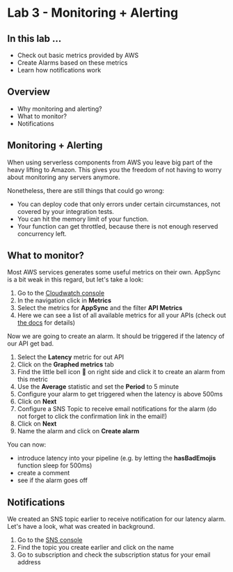 # Lab 3 - Monitoring + Alerting

## In this lab …

* Check out basic metrics provided by AWS
* Create Alarms based on these metrics
* Learn how notifications work

## Overview

- Why monitoring and alerting?
- What to monitor?
- Notifications

## Monitoring + Alerting

When using serverless components from AWS you leave big part of the heavy lifting to Amazon. 
This gives you the freedom of not having to worry about monitoring any servers anymore. 

Nonetheless, there are still things that could go wrong:

- You can deploy code that only errors under certain circumstances, not covered by your integration tests.
- You can hit the memory limit of your function.
- Your function can get throttled, because there is not enough reserved concurrency left.

## What to monitor?

Most AWS services generates some useful metrics on their own. AppSync is a bit weak in this regard, but let's take a look:

1. Go to the [Cloudwatch console](https://console.aws.amazon.com/cloudwatch)
1. In the navigation click in **Metrics**
1. Select the metrics for **AppSync** and the filter **API Metrics**
1. Here we can see a list of all available metrics for all your APIs 
(check out [the docs](https://docs.aws.amazon.com/appsync/latest/devguide/monitoring.html) for details)


Now we are going to create an alarm. It should be triggered if the latency of our API get bad.

1. Select the **Latency** metric for out API
1. Click on the **Graphed metrics** tab
1. Find the little bell icon 🔔 on right side and click it to create an alarm from this metric
1. Use the **Average** statistic and set the **Period** to 5 minute
1. Configure your alarm to get triggered when the latency is above 500ms
1. Click on **Next** 
1. Configure a SNS Topic to receive email notifications for the alarm (do not forget to click the confirmation link in the email!)
1. Click on **Next**
1. Name the alarm and click on **Create alarm**

You can now:

- introduce latency into your pipeline (e.g. by letting the **hasBadEmojis** function sleep for 500ms) 
- create a comment
- see if the alarm goes off

## Notifications

We created an SNS topic earlier to receive notification for our latency alarm. 
Let's have a look, what was created in background.

1. Go to the [SNS console](https://console.aws.amazon.com/sns/)
1. Find the topic you create earlier and click on the name
1. Go to subscription and check the subscription status for your email address

